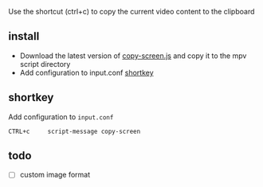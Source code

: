 
Use the shortcut (ctrl+c) to copy the current video content to the clipboard

## install
- Download the latest version of [copy-screen.js](https://github.com/mpv-easy/mpv-easy/releases) and copy it to the mpv script directory
- Add configuration to input.conf [shortkey](https://github.com/mpv-easy/mpv-easy/tree/main/mpv-copy-screen#shortkey)

## shortkey
Add configuration to `input.conf`

```
CTRL+c     script-message copy-screen
```


## todo
- [ ] custom image format